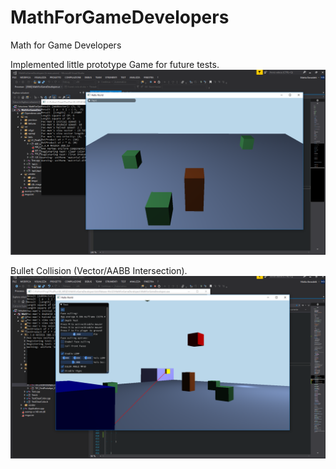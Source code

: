 # MathForGameDevelopers
Math for Game Developers

Implemented little prototype Game for future tests.
![](/MathForGameDevelopers/res/previews/preview_v01.png)

Bullet Collision (Vector/AABB Intersection).
![](/MathForGameDevelopers/res/previews/preview_v02.png)
